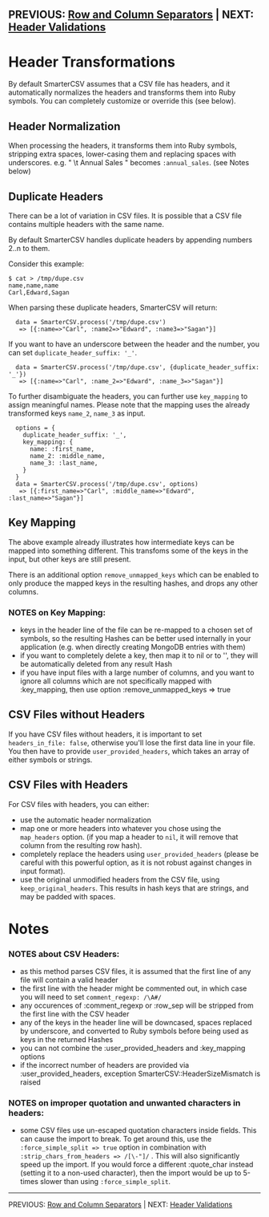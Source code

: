 PREVIOUS: [Row and Column Separators](./row_col_sep.md) | NEXT: [Header Validations](./header_validations.md) 
---------------

# Header Transformations

By default SmarterCSV assumes that a CSV file has headers, and it automatically normalizes the headers and transforms them into Ruby symbols. You can completely customize or override this (see below).

## Header Normalization

When processing the headers, it transforms them into Ruby symbols, stripping extra spaces, lower-casing them and replacing spaces with underscores. e.g. " \t Annual Sales  " becomes `:annual_sales`. (see Notes below)

## Duplicate Headers

There can be a lot of variation in CSV files. It is possible that a CSV file contains multiple headers with the same name. 

By default SmarterCSV handles duplicate headers by appending numbers 2..n to them.

Consider this example:

```
$ cat > /tmp/dupe.csv
name,name,name
Carl,Edward,Sagan
```

When parsing these duplicate headers, SmarterCSV will return:

```
  data = SmarterCSV.process('/tmp/dupe.csv')
   => [{:name=>"Carl", :name2=>"Edward", :name3=>"Sagan"}]
```

If you want to have an underscore between the header and the number, you can set `duplicate_header_suffix: '_'`.

```
  data = SmarterCSV.process('/tmp/dupe.csv', {duplicate_header_suffix: '_'})
   => [{:name=>"Carl", :name_2=>"Edward", :name_3=>"Sagan"}]
```
 
 To further disambiguate the headers, you can further use `key_mapping` to assign meaningful names. Please note that the mapping uses the already transformed keys `name_2`, `name_3` as input.
   
```
  options = {
    duplicate_header_suffix: '_', 
    key_mapping: {
      name: :first_name, 
      name_2: :middle_name, 
      name_3: :last_name,
    }
  }
  data = SmarterCSV.process('/tmp/dupe.csv', options)
   => [{:first_name=>"Carl", :middle_name=>"Edward", :last_name=>"Sagan"}]
```

## Key Mapping

The above example already illustrates how intermediate keys can be mapped into something different.
This transfoms some of the keys in the input, but other keys are still present.

There is an additional option `remove_unmapped_keys` which can be enabled to only produce the mapped keys in the resulting hashes, and drops any other columns.

 
### NOTES on Key Mapping:
 * keys in the header line of the file can be re-mapped to a chosen set of symbols, so the resulting Hashes can be better used internally in your application (e.g. when directly creating MongoDB entries with them)
 * if you want to completely delete a key, then map it to nil or to '', they will be automatically deleted from any result Hash
 * if you have input files with a large number of columns, and you want to ignore all columns which are not specifically mapped with :key_mapping, then use option :remove_unmapped_keys => true

## CSV Files without Headers

If you have CSV files without headers, it is important to set `headers_in_file: false`, otherwise you'll lose the first data line in your file.
You then have to provide `user_provided_headers`, which takes an array of either symbols or strings.


## CSV Files with Headers

For CSV files with headers, you can either:

* use the automatic header normalization
* map one or more headers into whatever you chose using the `map_headers` option.
  (if you map a header to `nil`, it will remove that column from the resulting row hash).
* completely replace the headers using `user_provided_headers` (please be careful with this powerful option, as it is not robust against changes in input format).
* use the original unmodified headers from the CSV file, using `keep_original_headers`. This results in hash keys that are strings, and may be padded with spaces.


# Notes

### NOTES about CSV Headers:
 * as this method parses CSV files, it is assumed that the first line of any file will contain a valid header
 * the first line with the header might be commented out, in which case you will need to set `comment_regexp: /\A#/`
 * any occurences of :comment_regexp or :row_sep will be stripped from the first line with the CSV header
 * any of the keys in the header line will be downcased, spaces replaced by underscore, and converted to Ruby symbols before being used as keys in the returned Hashes
 * you can not combine the :user_provided_headers and :key_mapping options
 * if the incorrect number of headers are provided via :user_provided_headers, exception SmarterCSV::HeaderSizeMismatch is raised

### NOTES on improper quotation and unwanted characters in headers:
 * some CSV files use un-escaped quotation characters inside fields. This can cause the import to break. To get around this, use the `:force_simple_split => true` option in combination with `:strip_chars_from_headers => /[\-"]/` . This will also significantly speed up the import.
   If you would force a different :quote_char instead (setting it to a non-used character), then the import would be up to 5-times slower than using `:force_simple_split`.

---------------
PREVIOUS: [Row and Column Separators](./row_col_sep.md) | NEXT: [Header Validations](./header_validations.md) 

